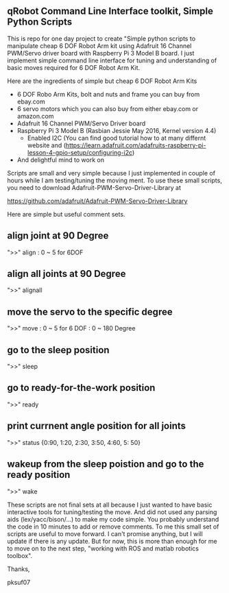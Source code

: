 ## qRobot Command Line Interface toolkit, Simple Python Scripts


This is repo for one day project to create "Simple python scripts to manipulate 
cheap 6 DOF Robot Arm kit  using Adafruit 16 Channel PWM/Servo driver board 
with Raspberry Pi 3 Model B board. I just implement simple command line interface 
for tuning and understanding of basic moves required for 6 DOF Robot Arm Kit.

Here are the ingredients of simple but cheap 6 DOF Robot Arm Kits
* 6 DOF Robo Arm Kits, bolt and nuts and frame you can buy from ebay.com
* 6 servo motors which you can also buy from either ebay.com or amazon.com
* Adafruit 16 Channel PWM/Servo Driver board
* Raspberry Pi 3 Model B (Rasbian Jessie May 2016, Kernel version 4.4)
  - Enabled I2C (You can find good tutorial how to at many differnt website and 
   (https://learn.adafruit.com/adafruits-raspberry-pi-lesson-4-gpio-setup/configuring-i2c)
* And delightful mind to work on

Scripts are small and very simple because I just implemented in couple of hours
while I am testing/tuning the moving ment. To use these small scripts, you need to
download Adafruit-PWM-Servo-Driver-Library at 

https://github.com/adafruit/Adafruit-PWM-Servo-Driver-Library

Here are simple but useful comment sets.

## align joint at 90 Degree
">>" align <ch> 
  <ch> : 0 ~ 5 for 6DOF

## align all joints at 90 Degree
">>" alignall 

## move the servo to the specific degree
">>" move <ch> <angle>
  <ch> : 0 ~ 5 for 6 DOF
  <angle> : 0 ~ 180 Degree
  
## go to the sleep position
">>" sleep

## go to ready-for-the-work position
">>" ready

## print currnent angle position for all joints
">>" status
{0:90, 1:20, 2:30, 3:50, 4:60, 5: 50}

## wakeup from the sleep poistion and go to the ready position
">>" wake

These scripts are not final sets at all because I just wanted to have basic interactive 
tools for tuning/testing the move. And did not used any parsing aids (lex/yacc/bison/...)
to make my code simple.  You probably understand the code in 10 minutes to add or remove 
comments. To me this small set of scripts are useful to move forward. I can't promise anything,
but I will update if there is any update. But for now, this is more than
enough for me to move on to the next step, "working with ROS and matlab robotics toolbox".

Thanks,

pksuf07
